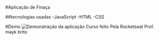 #Aplicação de Finaça

##tecnologias usadas 
    -JavaScript
    -HTML
    -CSS

#Demo
<img src="" alt="Demonstração da aplicação">
Curso feito Pela Rocketseat
Prof. mayk brito

